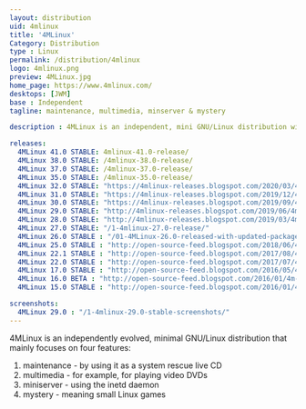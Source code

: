 ```yaml
---
layout: distribution
uid: 4mlinux
title: '4MLinux'
Category: Distribution
type : Linux
permalink: /distribution/4mlinux
logo: 4mlinux.png
preview: 4MLinux.jpg
home_page: https://www.4mlinux.com/
desktops: [JWM]
base : Independent
tagline: maintenance, multimedia, minserver & mystery

description : 4MLinux is an independent, mini GNU/Linux distribution with main focus on maintenance, multimedia, minserver & mystery. Stories and updates on 4MLinux

releases:
  4MLinux 41.0 STABLE: 4mlinux-41.0-release/
  4MLinux 38.0 STABLE: /4mlinux-38.0-release/
  4MLinux 37.0 STABLE: /4mlinux-37.0-release/
  4MLinux 35.0 STABLE: /4mlinux-35.0-release/
  4MLinux 32.0 STABLE: "https://4mlinux-releases.blogspot.com/2020/03/4mlinux-320-stable-released.html"
  4MLinux 31.0 STABLE: "https://4mlinux-releases.blogspot.com/2019/12/4mlinux-310-stable-released.html"
  4MLinux 30.0 STABLE: "https://4mlinux-releases.blogspot.com/2019/09/4mlinux-300-stable-released.html"
  4MLinux 29.0 STABLE: "http://4mlinux-releases.blogspot.com/2019/06/4mlinux-290-stable-released.html"
  4MLinux 28.0 STABLE: "http://4mlinux-releases.blogspot.com/2019/03/4mlinux-280-stable-released.html"
  4MLinux 27.0 STABLE: "/1-4mlinux-27.0-release/"
  4MLinux 26.0 STABLE : "/01-4MLinux-26.0-released-with-updated-packages-and-features/"
  4MLinux 25.0 STABLE : "http://open-source-feed.blogspot.com/2018/06/4mlinux-250-stable-release-is-available.html"
  4MLinux 22.1 STABLE : "http://open-source-feed.blogspot.com/2017/08/4mlinux-221-stable-released-with-better.html"
  4MLinux 22.0 STABLE : "http://open-source-feed.blogspot.com/2017/07/4mlinux-220-stable-released-with.html"
  4MLinux 17.0 STABLE : "http://open-source-feed.blogspot.com/2016/05/4mlinux-170-stable-released.html"
  4MLinux 16.0 BETA : "http://open-source-feed.blogspot.com/2016/01/4m-linux-160-beta-released.html"
  4MLinux 15.0 STABLE : "http://open-source-feed.blogspot.com/2016/01/4mlinux-150-stable-released.html"

screenshots:
  4MLinux 29.0 : "/1-4mlinux-29.0-stable-screenshots/"
---
```


4MLinux is an independently evolved, minimal GNU/Linux distribution that mainly focuses on four features:
1. maintenance - by using it as a system rescue live CD
2. multimedia - for example, for playing video DVDs
3. miniserver - using the inetd daemon
4. mystery - meaning small Linux games
